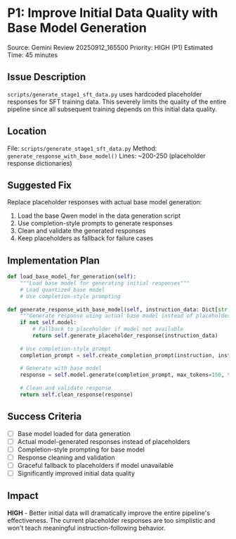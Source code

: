 # P1: Improve Initial Data Quality with Base Model Generation
Source: Gemini Review 20250912_165500
Priority: HIGH (P1)
Estimated Time: 45 minutes

## Issue Description
`scripts/generate_stage1_sft_data.py` uses hardcoded placeholder responses for SFT training data. This severely limits the quality of the entire pipeline since all subsequent training depends on this initial data quality.

## Location
File: `scripts/generate_stage1_sft_data.py`
Method: `generate_response_with_base_model()`
Lines: ~200-250 (placeholder response dictionaries)

## Suggested Fix
Replace placeholder responses with actual base model generation:
1. Load the base Qwen model in the data generation script
2. Use completion-style prompts to generate responses
3. Clean and validate the generated responses
4. Keep placeholders as fallback for failure cases

## Implementation Plan
```python
def load_base_model_for_generation(self):
    """Load base model for generating initial responses"""
    # Load quantized base model
    # Use completion-style prompting
    
def generate_response_with_base_model(self, instruction_data: Dict[str, Any]) -> str:
    """Generate response using actual base model instead of placeholders"""
    if not self.model:
        # Fallback to placeholder if model not available
        return self.generate_placeholder_response(instruction_data)
    
    # Use completion-style prompt
    completion_prompt = self.create_completion_prompt(instruction, inst_type)
    
    # Generate with base model
    response = self.model.generate(completion_prompt, max_tokens=150, temperature=0.7)
    
    # Clean and validate response
    return self.clean_response(response)
```

## Success Criteria
- [ ] Base model loaded for data generation
- [ ] Actual model-generated responses instead of placeholders
- [ ] Completion-style prompting for base model
- [ ] Response cleaning and validation
- [ ] Graceful fallback to placeholders if model unavailable
- [ ] Significantly improved initial data quality

## Impact
**HIGH** - Better initial data will dramatically improve the entire pipeline's effectiveness. The current placeholder responses are too simplistic and won't teach meaningful instruction-following behavior.